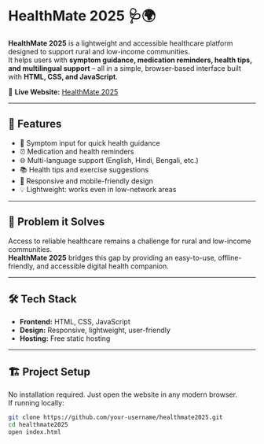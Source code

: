 # HealthMate 2025 🩺🌍

**HealthMate 2025** is a lightweight and accessible healthcare platform designed to support rural and low-income communities.  
It helps users with **symptom guidance, medication reminders, health tips, and multilingual support** – all in a simple, browser-based interface built with **HTML, CSS, and JavaScript**.

🔗 **Live Website:** [HealthMate 2025](https://healthmate2025.ct.ws/?i=2)

---

## 🚀 Features
- 📝 Symptom input for quick health guidance  
- ⏰ Medication and health reminders  
- 🌐 Multi-language support (English, Hindi, Bengali, etc.)  
- 📚 Health tips and exercise suggestions  
- 📱 Responsive and mobile-friendly design  
- 💡 Lightweight: works even in low-network areas  

---

## 🎯 Problem it Solves
Access to reliable healthcare remains a challenge for rural and low-income communities.  
**HealthMate 2025** bridges this gap by providing an easy-to-use, offline-friendly, and accessible digital health companion.

---

## 🛠️ Tech Stack
- **Frontend:** HTML, CSS, JavaScript  
- **Design:** Responsive, lightweight, user-friendly  
- **Hosting:** Free static hosting  

---

## 🏗️ Project Setup
No installation required. Just open the website in any modern browser.  
If running locally:  
```bash
git clone https://github.com/your-username/healthmate2025.git
cd healthmate2025
open index.html
